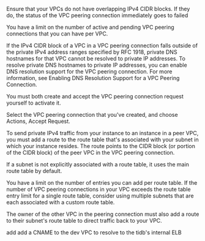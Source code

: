 Ensure that your VPCs do not have overlapping IPv4 CIDR blocks. If they do, the status of the VPC peering connection immediately goes to failed

You have a limit on the number of active and pending VPC peering connections that you can have per VPC.

If the IPv4 CIDR block of a VPC in a VPC peering connection falls outside of the private IPv4 address ranges specified by RFC 1918, private DNS hostnames for that VPC cannot be resolved to private IP addresses. To resolve private DNS hostnames to private IP addresses, you can enable DNS resolution support for the VPC peering connection. For more information, see Enabling DNS Resolution Support for a VPC Peering Connection.

You must both create and accept the VPC peering connection request yourself to activate it.

Select the VPC peering connection that you've created, and choose Actions, Accept Request.

To send private IPv4 traffic from your instance to an instance in a peer VPC, you must add a route to the route table that's associated with your subnet in which your instance resides. The route points to the CIDR block (or portion of the CIDR block) of the peer VPC in the VPC peering connection.

If a subnet is not explicitly associated with a route table, it uses the main route table by default.

You have a limit on the number of entries you can add per route table. If the number of VPC peering connections in your VPC exceeds the route table entry limit for a single route table, consider using multiple subnets that are each associated with a custom route table.

The owner of the other VPC in the peering connection must also add a route to their subnet's route table to direct traffic back to your VPC.

add add a CNAME to the dev VPC to resolve to the tidb's internal ELB
